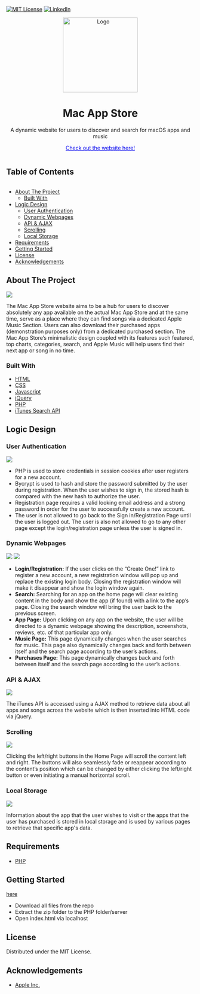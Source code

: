 [![MIT License][license-shield]][license-url]
[![LinkedIn][linkedin-shield]][linkedin-url]
<br>
<p  align='center'><img src='Images/logo.png' alt="Logo" width="200" height="200"></p>
<h1 align='center' > Mac App Store</h1>
<p align='center'>A dynamic website for users to discover and search for macOS apps and music</p>
<p align='center' style='color: #0000EE;'><a style='color: #0000EE;' href="https://i0nics.github.io/mac-app-store-website/home.html">Check out the website here!</a></p>
<summary><h2 style="display: inline-block">Table of Contents</h2></summary>

- [About The Project](#about)
    - [Built With](#built)
- [Logic Design](#logic)
    - [User Authentication](#l1)
    - [Dynamic Webpages](#l2)
    - [API & AJAX](#l3)
    - [Scrolling](#l4)
    - [Local Storage](#l5)
- [Requirements](#req)
- [Getting Started](#start)
- [License](#license)
- [Acknowledgements](#ack)

<h2 id='about'>About The Project</h2>
<img src='Screenshots/home.png'>
<p>The Mac App Store website aims to be a hub for users to discover absolutely any app available on the actual Mac App Store and at the same time, serve as a place where they can find songs via a dedicated Apple Music Section. Users can also download their purchased apps (demonstration purposes only) from a dedicated purchased section. The Mac App Store’s minimalistic design coupled with its features such featured, top charts, categories, search, and Apple Music will help users find their next app or song in no time.
</p>

<h3 id='built'>Built With</h3>

* [HTML](https://html.com)
* [CSS](https://developer.mozilla.org/en-US/docs/Web/CSS)
* [Javascript](https://www.javascript.com)
* [jQuery](https://jquery.com)
* [PHP](https://www.php.net)
* [iTunes Search API](https://affiliate.itunes.apple.com/resources/documentation/itunes-store-web-service-search-api/)

<h2 id='logic'>Logic Design</h2>
<h3 id='l1'>User Authentication</h3>
<img src='Screenshots/login.png'>
<ul>
  <li>PHP is used to store credentials in session cookies after user registers for a new account.</li>
  <li>Bycrypt is used to hash and store the password submitted by the user during registration. When the user wishes to sign in, the stored hash is compared with the new hash to authorize the user.</li>
  <li>Registration page requires a valid looking email address and a strong password in order for the user to successfully create a new account.</li>
  <li>The user is not allowed to go back to the Sign in/Registration Page until the user is logged out. The user is also not allowed to go to any other page except the login/registration page unless the user is signed in.</li>
</ul>
<h3 id='l2'>Dynamic Webpages</h3>
<img src='Screenshots/app.png'>
<img src='Screenshots/music.png'>
<ul>
  <li><b>Login/Registration:</b> If the user clicks on the “Create One!” link to register a new account, a new registration window will pop up and replace the existing login body. Closing the registration window will make it disappear and show the login window again.
  </li>
  <li>
   <b>Search:</b> Searching for an app on the home page will clear existing content in the body and show the app (if found) with a link to the app’s page. Closing the search window will bring the user back to the previous screen.
  </li>
  <li>
    <b>App Page:</b> Upon clicking on any app on the website, the user will be directed to a dynamic webpage showing the description, screenshots, reviews, etc. of that particular app only.
  </li>
  <li>
     <b>Music Page:</b> This page dynamically changes when the user searches for music. This page also dynamically changes back and forth between itself and the search page according to the user’s actions.
  </li>
  <li><b>Purchases Page:</b> This page dynamically changes back and forth between itself and the search page according to the user’s actions.</li>
</ul>
<h3 id='l3'>API & AJAX</h3>
<img src='Screenshots/search.png'>
<p>The iTunes API is accessed using a AJAX method to retrieve data about all apps and songs across the website which is then inserted into HTML code via jQuery.
</p>
<h3 id='l4'>Scrolling</h3>
<img src='Screenshots/home-scroll.png'>
<p>Clicking the left/right buttons in the Home Page will scroll the content left and right. The buttons will also seamlessly fade or reappear according to the content’s position which can be changed by either clicking the left/right button or even initiating a manual horizontal scroll.</p>
<h3 id='l5'>Local Storage</h3>
<img src='Screenshots/purchased.png'>
<p>Information about the app that the user wishes to visit or the apps that the user has purchased is stored in local storage and is used by various pages to retrieve that specific app's data.</p>
<h2 id='req'>Requirements</h2>

* [PHP](http://php.net)

<h2 id='start'>Getting Started</h2>

[here](https://i0nics.github.io/mac-app-store-website/home.html)

* Download all files from the repo
* Extract the zip folder to the PHP folder/server
* Open index.html via localhost</li>


</p>
<h2 id='license'>License</h2>
<p>Distributed under the MIT License.</p>

<h2 id='ack'>Acknowledgements</h2>

* [Apple Inc.](http://apple.com)

[license-shield]: https://img.shields.io/github/license/othneildrew/Best-README-Template.svg?style=for-the-badge
[license-url]: https://github.com/i0nics/mac-app-store/blob/main/LICENSE
[linkedin-shield]: https://img.shields.io/badge/-LinkedIn-black.svg?style=for-the-badge&logo=linkedin&colorB=555
[linkedin-url]: https://linkedin.com/in/bikramce
